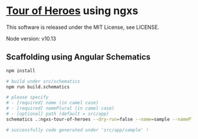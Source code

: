 # [Tour of Heroes](https://angular.jp/tutorial) using ngxs
This software is released under the MIT License, see LICENSE.

Node version: v10.13 

## Scaffolding using Angular Schematics
```bash
npm install

# build under src/schematics
npm run build.schematics

# please specify
# - [required] name (in camel case)
# - [required] namePlural (in camel case)
# - [optional] path (default = src/app)
schematics .:ngxs-tour-of-heroes --dry-run=false --name=sample --namePlural=samples --japaneseName=サンプル

# successfully code generated under 'src/app/sample' !
```